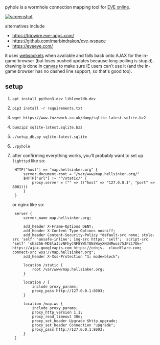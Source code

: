 pyhole is a wormhole connection mapping tool for [EVE online](http://www.youtube.com/watch?v=XrYe_4vHzgE&t=11m55s).

[![screenshot](http://i.imgur.com/BDXfn5w.png)](http://i.imgur.com/BDXfn5w.png)

alternatives include

- https://tripwire.eve-apps.com/
- https://github.com/marbindrakon/eve-wspace
- https://eveeye.com/

it uses [websockets](http://caniuse.com/#search=websockets) when available and falls back onto AJAX for the in-game browser (but loses pushed updates because long-polling is stupid). drawing is done in [canvas](http://caniuse.com/#search=canvas) to make sure IE users can't use it (and the in-game browser has no dashed line support, so that's good too).

setup
--

1. `apt install python3-dev libleveldb-dev`
1. `pip3 install -r requirements.txt`
1. `wget https://www.fuzzwork.co.uk/dump/sqlite-latest.sqlite.bz2`
1. `bunzip2 sqlite-latest.sqlite.bz2`
1. `./setup_db.py sqlite-latest.sqlite`
1. `./pyhole`
1. after confirming everything works, you'll probably want to set up `lighttpd` like so:

		HTTP["host"] == "map.hellsinker.org" {
			server.document-root = "/var/www/map.hellsinker.org/"
			$HTTP["url"] !~ "^/static/" {
				proxy.server = ("" => (("host" => "127.0.0.1", "port" => 8001)))
			}
		}

	or nginx like so:

		server {
			server_name map.hellsinker.org;

			add_header X-Frame-Options DENY;
			add_header X-Content-Type-Options nosniff;
			add_header Content-Security-Policy "default-src none; style-src 'self' 'unsafe-inline'; img-src https: 'self';  script-src 'self' 'sha256-MDElaJcvNFhyCNF8YWlT8NsWoyXNd4Mwoz75JPz17Ok=' https://ajax.googleapis.com https://cdnjs.  cloudflare.com; connect-src wss://map.hellsinker.org";
			add_header X-Xss-Protection "1; mode=block";

			location /static {
				root /var/www/map.hellsinker.org;
			}

			location / {
				include proxy_params;
				proxy_pass http://127.0.0.1:8003;
			}

			location /map.ws {
				include proxy_params;
				proxy_http_version 1.1;
				proxy_read_timeout 30m;
				proxy_set_header Upgrade $http_upgrade;
				proxy_set_header Connection "upgrade";
				proxy_pass http://127.0.0.1:8003;
			}
		}
